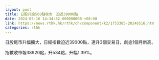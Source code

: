 ```yaml
---
layout: post
title: 日股升逾500點收市　迫近39000點
date: 2024-05-16 14:34:32.000000000 +08:00
link: https://news.rthk.hk/rthk/ch/component/k2/1753385-20240516.htm
categories: rthk
---
```


日股尾市升幅擴大，日經指數迫近39000點，連升3個交易日，創逾1個月新高。

指數收市報38920點，升534點，升幅1.39%。
